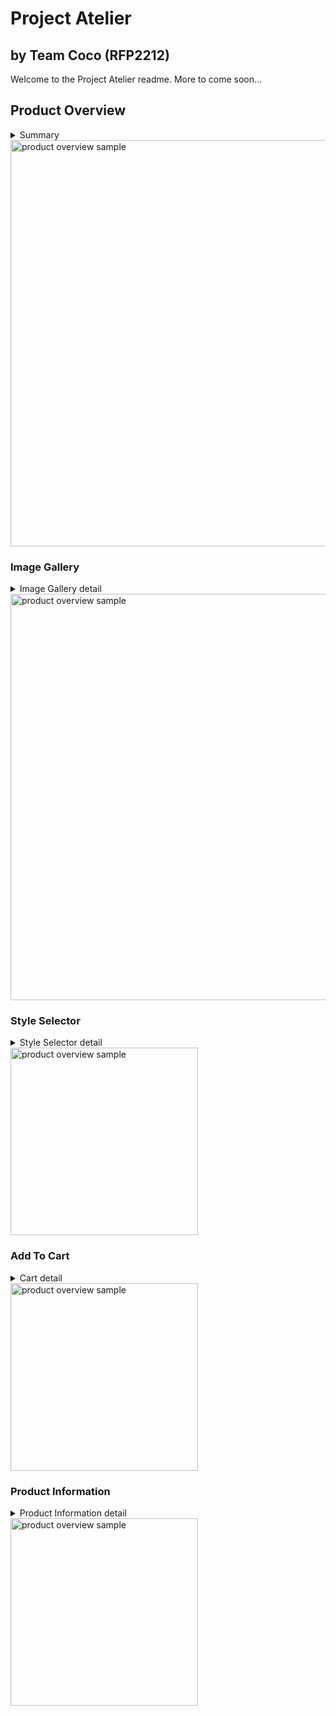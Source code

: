 # Project Atelier
## by Team Coco (RFP2212)

Welcome to the Project Atelier readme. More to come soon...

## Product Overview

<details>
<summary>Summary</summary>
<br>
<ul>
  <li>Renders general information about the product</li>
  <li>Styles displayed as thumbnails, user can toggle between them</li>
  <li>Dropdowns for size and quantity selection</li>
  <li>Photo gallery shows product images specific to selected style.</li>
  <li>Gallery updates with new style, allows zooming and browsing</li>
</ul>
</details>
<img width="650" alt="product overview sample" src="https://user-images.githubusercontent.com/19434669/218281099-aa0575a1-1f70-42e1-8664-3e70c265662d.png">

### Image Gallery
<details>
<summary>Image Gallery detail</summary>
<br>
<ul>
  <li>Default image gallery view: main image with thumbnail list on the side.</li>
  <li>Expanded image gallery overlays item detail page, similar functionality as default view.</li>
  <li>Clicking image opens expanded view, clicking main image zooms 2.5 times in expanded view.</li>
  <li>User can scroll forward/backward through thumbnail images.</li>
</ul>
</details>
<img width="650" alt="product overview sample" src="https://user-images.githubusercontent.com/19434669/218281539-056a923c-0756-42d6-8d09-9445055288cb.png">

### Style Selector
<details>
<summary>Style Selector detail</summary>
<br>
<ul>
  <li>User can toggle between product styles displayed as thumbnails.</li>
  <li>Current selection indicated by checkmark overlay on corresponding thumbnail.</li>
</ul>
</details>
<img width="300" alt="product overview sample" src="https://user-images.githubusercontent.com/19434669/218281657-341f2ef3-a840-41d2-899c-4dd2bb3a05cc.png">

### Add To Cart
<details>
<summary>Cart detail</summary>
<br>
<ul>
  <li>First dropdown lists available sizes for selected style.</li>
  <li>Second dropdown selects quantity of selected style/size.</li>
</ul>
</details>
<img width="300" alt="product overview sample" src="https://user-images.githubusercontent.com/19434669/218281913-612f0c9a-47ae-413c-88f2-9808a50b99b5.png">



### Product Information
<details>
<summary>Product Information detail</summary>
<br>
<ul>
  <li>General information about the product will be displayed at the top of the Overview</li>
  <li>Link for "Read all [#] reviews" next to star rating, clicking scrolls to Ratings & Reviews.</li>
  <li>Buttons allow sharing on Facebook, Twitter, and Pinterest.
</li>
</ul>
</details>
<img width="300" alt="product overview sample" src="https://user-images.githubusercontent.com/19434669/218281994-8ef141a5-aafb-4e88-9bfa-b85ff8913f15.png">




